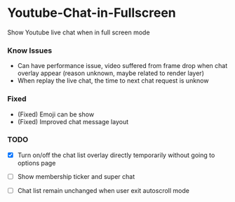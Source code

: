 # Youtube-Chat-in-Fullscreen
Show Youtube live chat when in full screen mode

### Know Issues

- Can have performance issue, video suffered from frame drop when chat overlay appear (reason unknown, maybe related to render layer)
- When replay the live chat, the time to next chat request is unknow

### Fixed

- (Fixed) Emoji can be show
- (Fixed) Improved chat message layout

### TODO

- [x] Turn on/off the chat list overlay directly temporarily without going to options page
- [ ] Show membership ticker and super chat
- [ ] Chat list remain unchanged when user exit autoscroll mode









